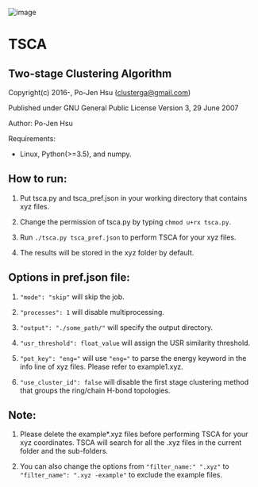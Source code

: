 ![image](http://sophai.github.io/arch_2013/files_2013/Coding/tsca/figure_1.png)

TSCA
====

Two-stage Clustering Algorithm
------------------------------

Copyright(c) 2016-, Po-Jen Hsu (clusterga@gmail.com)                           

Published under GNU General Public License Version 3, 29 June 2007

Author: Po-Jen Hsu

Requirements:

* Linux, Python(>=3.5), and numpy.

How to run:
-----------

1. Put tsca.py and tsca_pref.json in your working directory that contains xyz files.

2. Change the permission of tsca.py by typing `chmod u+rx tsca.py`.

3. Run `./tsca.py tsca_pref.json` to perform TSCA for your xyz files.

4. The results will be stored in the xyz folder by default.

Options in pref.json file:
--------------------------

1. `"mode": "skip"` will skip the job.

2. `"processes": 1` will disable multiprocessing.

3. `"output": "./some_path/"` will specify the output directory.

4. `"usr_threshold": float_value` will assign the USR similarity threshold. 

5. `"pot_key": "eng="` will use `"eng="` to parse the energy keyword in the info line of xyz files. Please refer to example1.xyz.

6. `"use_cluster_id": false` will disable the first stage clustering method that groups the ring/chain H-bond topologies.


Note:
-----

1. Please delete the example*.xyz files before performing TSCA for your xyz coordinates. TSCA will search for all the .xyz files in the current folder and the sub-folders.

2. You can also change the options from `"filter_name:" ".xyz"` to `"filter_name": ".xyz -example"` to exclude the example files.

